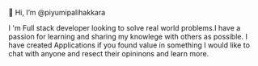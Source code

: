  👋 Hi, I’m @piyumipalihakkara


I 'm Full stack developer looking to solve real world problems.I have a passion for learning and sharing my knowlege with others as possible. I have created Applications if you found value in something I would like to chat with anyone and resect their opininons and learn more.

